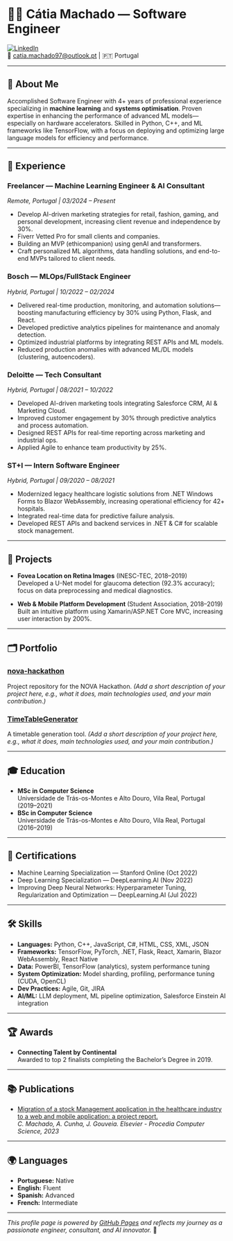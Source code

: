 # 👩‍💻 Cátia Machado — Software Engineer

[![LinkedIn](https://img.shields.io/badge/LinkedIn-catia--machado--79394118a-blue?logo=linkedin)](https://www.linkedin.com/in/catia-machado-79394118a/)  
📧 [catia.machado97@outlook.pt](mailto:catia.machado97@outlook.pt)  | 🇵🇹 Portugal

---

## 👋 About Me

Accomplished Software Engineer with 4+ years of professional experience specializing in **machine learning** and **systems optimisation**. Proven expertise in enhancing the performance of advanced ML models—especially on hardware accelerators. Skilled in Python, C++, and ML frameworks like TensorFlow, with a focus on deploying and optimizing large language models for efficiency and performance.

---

## 💼 Experience

### **Freelancer — Machine Learning Engineer & AI Consultant**
_Remote, Portugal | 03/2024 – Present_
- Develop AI-driven marketing strategies for retail, fashion, gaming, and personal development, increasing client revenue and independence by 30%.
- Fiverr Vetted Pro for small clients and companies.
- Building an MVP (ethicompanion) using genAI and transformers.
- Craft personalized ML algorithms, data handling solutions, and end-to-end MVPs tailored to client needs.

### **Bosch — MLOps/FullStack Engineer**
_Hybrid, Portugal | 10/2022 – 02/2024_
- Delivered real-time production, monitoring, and automation solutions—boosting manufacturing efficiency by 30% using Python, Flask, and React.
- Developed predictive analytics pipelines for maintenance and anomaly detection.
- Optimized industrial platforms by integrating REST APIs and ML models.
- Reduced production anomalies with advanced ML/DL models (clustering, autoencoders).

### **Deloitte — Tech Consultant**
_Hybrid, Portugal | 08/2021 – 10/2022_
- Developed AI-driven marketing tools integrating Salesforce CRM, AI & Marketing Cloud.
- Improved customer engagement by 30% through predictive analytics and process automation.
- Designed REST APIs for real-time reporting across marketing and industrial ops.
- Applied Agile to enhance team productivity by 25%.

### **ST+I — Intern Software Engineer**
_Hybrid, Portugal | 09/2020 – 08/2021_
- Modernized legacy healthcare logistic solutions from .NET Windows Forms to Blazor WebAssembly, increasing operational efficiency for 42+ hospitals.
- Integrated real-time data for predictive failure analysis.
- Developed REST APIs and backend services in .NET & C# for scalable stock management.

---

## 🚀 Projects

- **Fovea Location on Retina Images** (INESC-TEC, 2018–2019)  
  Developed a U-Net model for glaucoma detection (92.3% accuracy); focus on data preprocessing and medical diagnostics.

- **Web & Mobile Platform Development** (Student Association, 2018–2019)  
  Built an intuitive platform using Xamarin/ASP.NET Core MVC, increasing user interaction by 200%.

---

## 🗂️ Portfolio

### [nova-hackathon](https://github.com/CatiaMachado997/nova-hackathon)
Project repository for the NOVA Hackathon. _(Add a short description of your project here, e.g., what it does, main technologies used, and your main contribution.)_

### [TimeTableGenerator](https://github.com/CatiaMachado997/TimeTableGenerator)
A timetable generation tool. _(Add a short description of your project here, e.g., what it does, main technologies used, and your main contribution.)_

---

## 🎓 Education

- **MSc in Computer Science**  
  Universidade de Trás-os-Montes e Alto Douro, Vila Real, Portugal (2019–2021)
- **BSc in Computer Science**  
  Universidade de Trás-os-Montes e Alto Douro, Vila Real, Portugal (2016–2019)

---

## 📜 Certifications

- Machine Learning Specialization — Stanford Online (Oct 2022)
- Deep Learning Specialization — DeepLearning.AI (Nov 2022)
- Improving Deep Neural Networks: Hyperparameter Tuning, Regularization and Optimization — DeepLearning.AI (Jul 2022)

---

## 🛠️ Skills

- **Languages:** Python, C++, JavaScript, C#, HTML, CSS, XML, JSON
- **Frameworks:** TensorFlow, PyTorch, .NET, Flask, React, Xamarin, Blazor WebAssembly, React Native
- **Data:** PowerBI, TensorFlow (analytics), system performance tuning
- **System Optimization:** Model sharding, profiling, performance tuning (CUDA, OpenCL)
- **Dev Practices:** Agile, Git, JIRA
- **AI/ML:** LLM deployment, ML pipeline optimization, Salesforce Einstein AI integration

---

## 🏆 Awards

- **Connecting Talent by Continental**  
  Awarded to top 2 finalists completing the Bachelor’s Degree in 2019.

---

## 📚 Publications

- [Migration of a stock Management application in the healthcare industry to a web and mobile application: a project report.](https://www.sciencedirect.com/science/article/pii/S1877050923002880)  
  _C. Machado, A. Cunha, J. Gouveia. Elsevier - Procedia Computer Science, 2023_

---

## 🌍 Languages

- **Portuguese:** Native
- **English:** Fluent
- **Spanish:** Advanced
- **French:** Intermediate

---

_This profile page is powered by [GitHub Pages](https://pages.github.com/) and reflects my journey as a passionate engineer, consultant, and AI innovator._ 🚀
